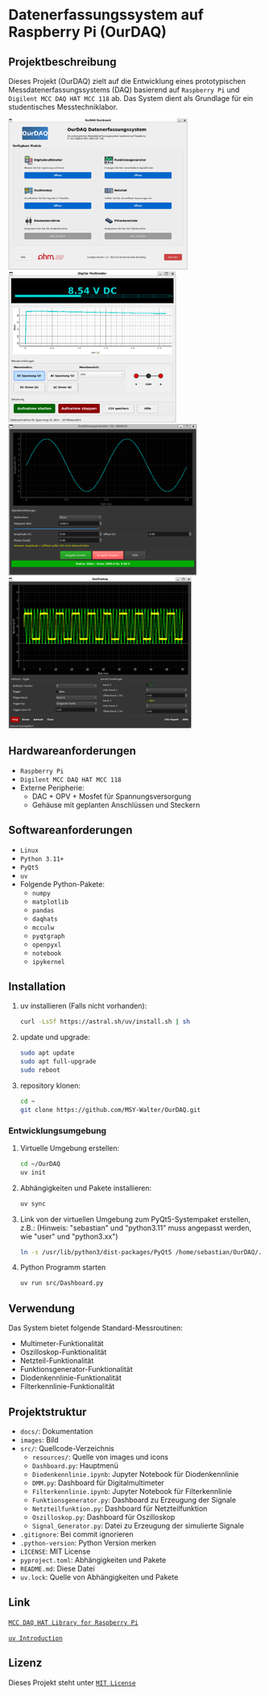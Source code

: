 # Datenerfassungssystem auf Raspberry Pi (OurDAQ)

## Projektbeschreibung

Dieses Projekt (OurDAQ) zielt auf die Entwicklung eines prototypischen Messdatenerfassungssystems (DAQ) basierend auf `Raspberry Pi` und `Digilent MCC DAQ HAT MCC 118` ab. Das System dient als Grundlage für ein studentisches Messtechniklabor.

<img src="images/Dashboard.png" alt="OurDAQ Dashboard" height="300">
<img src="images/DMM.png" alt="Digitales Multimeter" height="300">
<img src="images/Funktionsgenerator.png" alt="Funktionsgenerator" height="300">
<img src="images/Osziloskop.png" alt="Osziloskop" height="300">

## Hardwareanforderungen

- `Raspberry Pi`
- `Digilent MCC DAQ HAT MCC 118`
- Externe Peripherie:
  - DAC + OPV + Mosfet für Spannungsversorgung
  - Gehäuse mit geplanten Anschlüssen und Steckern

## Softwareanforderungen

- `Linux`
- `Python 3.11+`
- `PyQt5`
- `uv`
- Folgende Python-Pakete:
  - `numpy`
  - `matplotlib`
  - `pandas`
  - `daqhats`
  - `mcculw`
  - `pyqtgraph`
  - `openpyxl`
  - `notebook`
  - `ipykernel`

## Installation

1. uv installieren (Falls nicht vorhanden):

   ```bash
   curl -LsSf https://astral.sh/uv/install.sh | sh
   ```

2. update und upgrade:

   ```bash
   sudo apt update
   sudo apt full-upgrade
   sudo reboot 
   ```

3. repository klonen:

   ```bash
   cd ~
   git clone https://github.com/MSY-Walter/OurDAQ.git
   ```

### Entwicklungsumgebung

1. Virtuelle Umgebung erstellen:

   ```bash
   cd ~/OurDAQ
   uv init
   ```

2. Abhängigkeiten und Pakete installieren:

   ```bash
   uv sync
   ```

3. Link von der virtuellen Umgebung zum PyQt5-Systempaket erstellen, z.B.: (Hinweis: "sebastian" und "python3.11" muss angepasst werden, wie "user" und "python3.xx")

   ```bash
   ln -s /usr/lib/python3/dist-packages/PyQt5 /home/sebastian/OurDAQ/.venv/lib/python3.11/site-packages/
   ```

4. Python Programm starten

   ```bash
   uv run src/Dashboard.py
   ```

## Verwendung

Das System bietet folgende Standard-Messroutinen:

- Multimeter-Funktionalität
- Oszilloskop-Funktionalität
- Netzteil-Funktionalität
- Funktionsgenerator-Funktionalität
- Diodenkennlinie-Funktionalität
- Filterkennlinie-Funktionalität

## Projektstruktur

- `docs/`: Dokumentation
- `images`: Bild
- `src/`: Quellcode-Verzeichnis
  - `resources/`: Quelle von images und icons
  - `Dashboard.py`: Hauptmenü
  - `Diodenkennlinie.ipynb`: Jupyter Notebook für Diodenkennlinie
  - `DMM.py`: Dashboard für Digitalmultimeter
  - `Filterkennlinie.ipynb`: Jupyter Notebook für Filterkennlinie
  - `Funktionsgenerator.py`: Dashboard zu Erzeugung der Signale
  - `Netzteilfunktion.py`: Dashboard für Netzteilfunktion
  - `Oszilloskop.py`: Dashboard für Oszilloskop
  - `Signal_Generator.py`: Datei zu Erzeugung der simulierte Signale
- `.gitignore`: Bei commit ignorieren
- `.python-version`: Python Version merken
- `LICENSE`: MIT License
- `pyproject.toml`: Abhängigkeiten und Pakete
- `README.md`: Diese Datei
- `uv.lock`: Quelle von Abhängigkeiten und Pakete

## Link

[`MCC DAQ HAT Library for Raspberry Pi`](https://github.com/mccdaq/daqhats)

[`uv Introduction`](https://docs.astral.sh/uv/)

## Lizenz

Dieses Projekt steht unter [`MIT License`](LICENSE)
